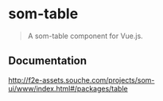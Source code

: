 # som-table
> A som-table component for Vue.js.

## Documentation
http://f2e-assets.souche.com/projects/som-ui/www/index.html#/packages/table
